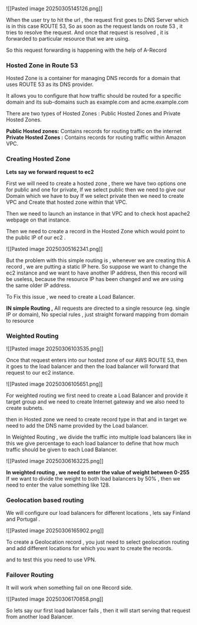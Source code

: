 	
![[Pasted image 20250305145126.png]]


When the user try to hit the url , the request first goes to DNS Server which is in this case ROUTE 53, So as soon as the request lands on route 53 , it tries to resolve the request. 
And once that request is resolved , it is forwarded to particular resource that we are using. 

So this request forwarding is happening with the help of A-Record 




### Hosted Zone in Route 53

Hosted Zone is a container for managing DNS records for a domain that uses ROUTE 53 as its DNS provider. 

It allows you to configure that how traffic should be routed for a specific domain and its sub-domains such as example.com and acme.example.com

There are two types of Hosted Zones : Public Hosted Zones and Private Hosted Zones. 

**Public Hosted zones:**  Contains records for routing traffic on the internet 
**Private Hosted Zones :**  Contains records for routing traffic within Amazon VPC. 




### Creating Hosted Zone
**Lets say we forward request to ec2** 

First we will need to create a hosted zone , 
there we have two options one for public and one for private, 
If we select public then we need to give our Domain which we have to buy
If we select private then we need to create VPC and Create that hosted zone within that VPC. 

Then we need to launch an instance in that VPC  and to check host apache2 webpage on that instance. 

Then we need to create a record in the Hosted Zone which would point to the public IP of our ec2 . 


![[Pasted image 20250305162341.png]]



But the problem with this simple routing is , whenever we are creating this A record , we are putting a static IP here.  So suppose we want to change the ec2 instance and we want to have another IP address, then this record will be useless, because the resource IP has been changed and we are using the same older IP address. 

To Fix this issue , we need to create a Load Balancer.

**IN simple Routing ,** All requests are directed to a single resource (eg. single IP or domain), 
No special rules , just straight forward mapping from domain to resource

### Weighted Routing

![[Pasted image 20250306103535.png]]



Once that request enters into our hosted zone of our AWS ROUTE 53, then it goes to the load balancer and then the load balancer will forward that request to our ec2 instance. 


	



![[Pasted image 20250306105651.png]]


For weighted routing we first need to create a Load Balancer and provide it target group and we need to create Internet gateway and we also need to create subnets. 

then in Hosted zone we need to create record type in that and in target we need to add the DNS name provided by the Load balancer. 



In Weighted Routing , we divide the traffic into multiple load balancers like in this we give percentage to each load balancer to define that how much traffic should be given to each Load Balancer. 

![[Pasted image 20250306163225.png]]

**In weighted routing , we need to enter the value of weight between 0-255** 
If we want to divide the weight to both load balancers by 50% , then we need to enter the value something like 128. 




### Geolocation based routing

We will configure our load balancers for different locations , lets say Finland and Portugal . 

![[Pasted image 20250306165902.png]]



To create a Geolocation record , you just need to select geolocation routing and add different locations for which you want to create the records. 

and to test this you need to use VPN. 


### Failover Routing

It will work when something fail on one Record side.

![[Pasted image 20250306170858.png]]



So lets say our first load balancer fails , then it will start serving that request from another load Balancer.



